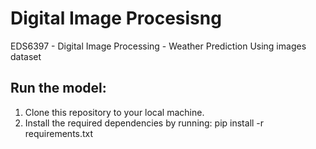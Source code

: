 # Digital Image Procesisng 
EDS6397 - Digital Image Processing - Weather Prediction Using images dataset

## Run the model:
1. Clone this repository to your local machine.
2. Install the required dependencies by running: pip install -r requirements.txt
